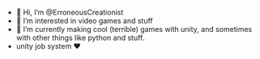 - 👋 Hi, I’m @ErroneousCreationist
- 👀 I’m interested in video games and stuff
- 🌱 I’m currently making cool (terrible) games with unity, and sometimes with other things like python and stuff.
- unity job system ❤️
  
<!---
ErroneousCreationist/ErroneousCreationist is a ✨ special ✨ repository because its `README.md` (this file) appears on your GitHub profile.
You can click the Preview link to take a look at your changes.
--->
